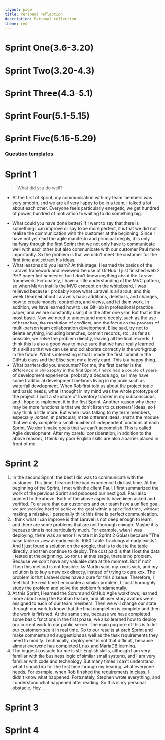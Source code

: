 ```yaml
---
layout: page
title: Personal reflection
description: Personal reflection
theme: red
---
```

# Sprint One(3.6-3.20)
# Sprint Two(3.20-4.3)
# Sprint Three(4.3-5.1)
# Sprint Four(5.1-5.15)
# Sprint Five(5.15-5.29)

### Question templates





# Sprint 1
> What did you do well?

- At the first of Sprint, my communication with my team members was very smooth, and we are all very happy to be in a team. 
I talked a lot about each other. Everyone feels particularly energetic, we get hundred of power, hundred of motivation to waiting to do something big.

* What could you have done better?
If I want to say that there is something I can improve or say to be more perfect, it is that we did not realize the communication with the customer at the beginning. Since I have not yet read the agile manifesto and principal deeply, it is only halfway through the first Sprint that we not only have to communicate well with each other but also communicate with our customer Paul more importantly. So the problem is that we didn't meet the customer for the first time and extract his ideas.
* What lessons did you learn?
At this stage, I learned the basics of the Laravel framework and reviewed the use of GitHub. I just finished web 2 PHP paper last semester, but I don't know anything about the Laravel framework. Fortunately, I have a little understanding of the MVC pattern, so when Martin instills the MVC concept on the whiteboard, I was relieved because I probably know what Laravel is all about, and this week I learned about Laravel's basic additions, deletions, and changes, how to create models, controllers, and views, and let them work. In addition, we have learned how to use GitHub in professional practice paper, and we are constantly using it in the after one year. But that is the most basic. Now we need to understand more deeply, such as the use of branches, the resolution of conflicts, and the focus on the process of multi-person team collaboration development. 
Elise said, try not to delete anything, including branches, commit records, etc., as far as possible, we solve the problem directly, leaving all the final records. I think this is also a good way to make sure that we have really learned this skill so that we can use and collaborate correctly in the workgroup in the future. What's interesting is that I made the first commit in the GitHub class and the Elise sent me a lovely card. This is a happy thing...
* What barriers did you encounter?
For me, the first barrier is the difference in philosophy in the first Sprint. I have had a couple of years of development experience, probably a decade ago, so I may have some traditional development methods living in my brain such as waterfall development. When Rob first told us about the project topic and basic needs, what I thought in my mind was the whole prototype of the project. I built a structure of Inventory tracker in my subconscious, and I hope to implement it in the first Sprint. 
Another reason why there may be more functions is that we don't listen to customers' ideas, so I may think a little more. 
But when I was talking to my team members, especially Jorden, in particular, made different ideas. 
That's the module that we only complete a small number of independent functions at each Sprint. We don't make goals that we can't accomplish. This is called Agile development. After my careful consideration, in addition to the above reasons, I think my poor English skills are also a barrier placed in front of me.


# Sprint 2
1. In the second Sprint, the best I did was to communicate with the customer. This time, I learned the bad experience I did last time. At the beginning of the Sprint, I met with the client Paul. I first summarized the work of the previous Sprint and proposed our next goal. Paul also pointed to the above. Both of the above aspects have been asked and verified. To ensure that our customers and our team have a unified goal, we are working hard to achieve the goal within a specified time, without making a mistake. I personally think this time is perfect communication.
2. I think what I can improve is that Laravel is not deep enough to learn, and there are some problems that are not thorough enough. Maybe it is because time is not particularly much. For example, when I was deploying, there was an error (I wrote it in Sprint 2 Golas) because "The base table or view already exists: 1050 Table Trackings already exists". And I just found a solution on the google, that is to delete the table directly, and then continue to deploy. The cost paid is that I lost the data I tested at the beginning. So for us at this stage, there is no problem. Because we don't have any valuable data at the moment.  But if not?  Then this method is not feasible. As Martin said, my xxx is sick, and my solution is to buy a new xxx directly, instead of trying to cure xxx. The problem is that Laravel does have a cure for this disease. Therefore, I feel that the next time I encounter a similar problem, I must thoroughly study the problem and solve the problem fundamentally.
3. At this Sprint, I learned the Scrum and GitHub Agile workflows, learned more about using the Kanban feature, and all user story avatars were assigned to each of our team members. Then we will change our state through our work to know that the final completion is complete and then the work is finished. At the same time, because we have completed some basic functions in the first phase, we also learned how to deploy our current work to our public server. The main purpose of this is to let our customers see it in real time. Go to our results at each Sprint and make comments and suggestions as well as the task requirements they need to modify. Technically, deployment is not that difficult, because almost everyone has completed Linux and MariaDB learning.
4. The biggest obstacle for me is still English skills, although I am very familiar with the business logic of similar small systems, and I am very familiar with code and technology. But many times I can't understand what I should do for the first time through my hearing, what everyone needs. For example, when Rob finished the requirements in class, I didn't know what happened. Fortunately, Stephen wrote everything, and I understood what happened after reading. So this is my personal obstacle. 
Hey...

# Sprint 3
# Sprint 4
